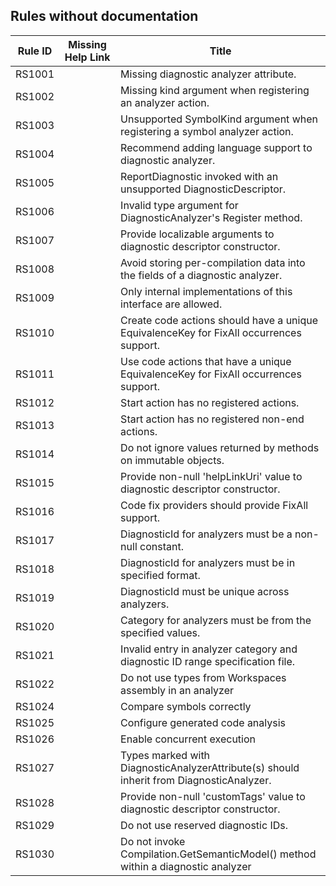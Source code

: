 ## Rules without documentation

Rule ID | Missing Help Link | Title |
--------|-------------------|-------|
RS1001 |  | Missing diagnostic analyzer attribute. |
RS1002 |  | Missing kind argument when registering an analyzer action. |
RS1003 |  | Unsupported SymbolKind argument when registering a symbol analyzer action. |
RS1004 |  | Recommend adding language support to diagnostic analyzer. |
RS1005 |  | ReportDiagnostic invoked with an unsupported DiagnosticDescriptor. |
RS1006 |  | Invalid type argument for DiagnosticAnalyzer's Register method. |
RS1007 |  | Provide localizable arguments to diagnostic descriptor constructor. |
RS1008 |  | Avoid storing per-compilation data into the fields of a diagnostic analyzer. |
RS1009 |  | Only internal implementations of this interface are allowed. |
RS1010 |  | Create code actions should have a unique EquivalenceKey for FixAll occurrences support. |
RS1011 |  | Use code actions that have a unique EquivalenceKey for FixAll occurrences support. |
RS1012 |  | Start action has no registered actions. |
RS1013 |  | Start action has no registered non-end actions. |
RS1014 |  | Do not ignore values returned by methods on immutable objects. |
RS1015 |  | Provide non-null 'helpLinkUri' value to diagnostic descriptor constructor. |
RS1016 |  | Code fix providers should provide FixAll support. |
RS1017 |  | DiagnosticId for analyzers must be a non-null constant. |
RS1018 |  | DiagnosticId for analyzers must be in specified format. |
RS1019 |  | DiagnosticId must be unique across analyzers. |
RS1020 |  | Category for analyzers must be from the specified values. |
RS1021 |  | Invalid entry in analyzer category and diagnostic ID range specification file. |
RS1022 |  | Do not use types from Workspaces assembly in an analyzer |
RS1024 |  | Compare symbols correctly |
RS1025 |  | Configure generated code analysis |
RS1026 |  | Enable concurrent execution |
RS1027 |  | Types marked with DiagnosticAnalyzerAttribute(s) should inherit from DiagnosticAnalyzer. |
RS1028 |  | Provide non-null 'customTags' value to diagnostic descriptor constructor. |
RS1029 |  | Do not use reserved diagnostic IDs. |
RS1030 |  | Do not invoke Compilation.GetSemanticModel() method within a diagnostic analyzer |
